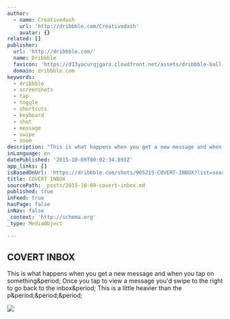 ```yaml
---
author:
  - name: Creativedash
    url: 'http://dribbble.com/Creativedash'
    avatar: {}
related: []
publisher:
  url: 'http://dribbble.com/'
  name: Dribbble
  favicon: 'https://d13yacurqjgara.cloudfront.net/assets/dribbble-ball-192-ca31e1fa9e48daf014e441a1d358b5d1.png'
  domain: dribbble.com
keywords:
  - dribbble
  - screenshots
  - tap
  - toggle
  - shortcuts
  - keyboard
  - shot
  - message
  - swipe
  - zoom
description: "This is what happens when you get a new message and when you tap on something. Once you tap to view a message you'd swipe to the right to go back to the inbox. This is a little heavier than the p..."
inLanguage: en
datePublished: '2015-10-09T00:02:34.893Z'
app_links: []
isBasedOnUrl: 'https://dribbble.com/shots/905215-COVERT-INBOX?list=searches&tag=gif&offset=7'
title: COVERT INBOX
sourcePath: _posts/2015-10-09-covert-inbox.md
published: true
inFeed: true
hasPage: false
inNav: false
_context: 'http://schema.org'
_type: MediaObject

---
```

<article style=""><h1>COVERT INBOX</h1><p>This is what happens when you get a new message and when you tap on something&amp;period; Once you tap to view a message you'd swipe to the right to go back to the inbox&amp;period; This is a little heavier than the p&amp;period;&amp;period;&amp;period;</p><img src="https://d13yacurqjgara.cloudfront.net/users/107759/screenshots/905215/cover-inbox-4.gif" /></article>